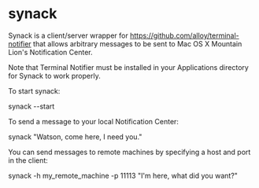 synack
======

Synack is a client/server wrapper for https://github.com/alloy/terminal-notifier that allows
arbitrary messages to be sent to Mac OS X Mountain Lion's Notification Center.

Note that Terminal Notifier must be installed in your Applications directory for Synack to work
properly.

To start synack:

  synack --start

To send a message to your local Notification Center:

  synack "Watson, come here, I need you."

You can send messages to remote machines by specifying a host and port in the client:

  synack -h my_remote_machine -p 11113 "I'm here, what did you want?"


